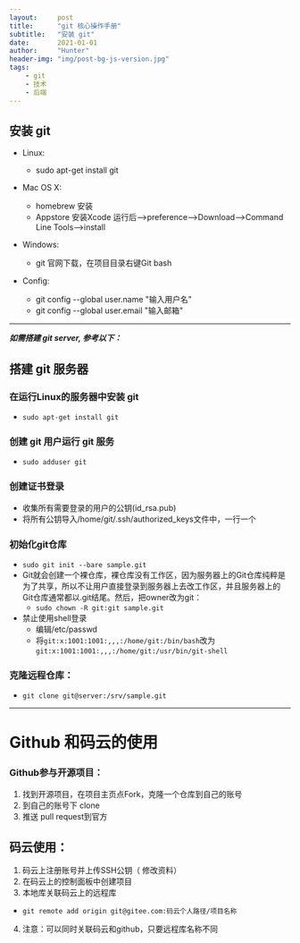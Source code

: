 ```yaml
---
layout:     post
title:      "git 核心操作手册"
subtitle:   "安装 git"
date:       2021-01-01
author:     "Hunter"
header-img: "img/post-bg-js-version.jpg"
tags:
    - git
    - 技术
    - 后端
---
```


## 安装 git
- Linux:
  - sudo apt-get install git
- Mac OS X:
  - homebrew 安装
  - Appstore 安装Xcode 运行后——>preference——>Download——>Command Line Tools——>install
- Windows:
  - git 官网下载，在项目目录右键Git bash

- Config:
  - git config --global user.name "输入用户名"
  - git config --global user.email "输入邮箱"
    
---
    
***如需搭建 git server, 参考以下：***
## 搭建 git 服务器
### 在运行Linux的服务器中安装 git
 - `sudo apt-get install git`
### 创建 git 用户运行 git 服务
   - `sudo adduser git`
### 创建证书登录
 - 收集所有需要登录的用户的公钥(id_rsa.pub)
- 将所有公钥导入/home/git/.ssh/authorized_keys文件中，一行一个
### 初始化git仓库
- `sudo git init --bare sample.git`
- Git就会创建一个裸仓库，裸仓库没有工作区，因为服务器上的Git仓库纯粹是为了共享，所以不让用户直接登录到服务器上去改工作区，并且服务器上的Git仓库通常都以.git结尾。然后，把owner改为git：
	- `sudo chown -R git:git sample.git`
- 禁止使用shell登录
	- 编辑/etc/passwd
	- 将`git:x:1001:1001:,,,:/home/git:/bin/bash`改为`git:x:1001:1001:,,,:/home/git:/usr/bin/git-shell`
### 克隆远程仓库：
- `git clone git@server:/srv/sample.git`

---
# Github 和码云的使用
### Github参与开源项目：
1. 找到开源项目，在项目主页点Fork，克隆一个仓库到自己的账号
2. 到自己的账号下 clone
3. 推送 pull request到官方
## 码云使用：
1. 码云上注册账号并上传SSH公钥（ 修改资料）
2. 在码云上的控制面板中创建项目
3. 本地库关联码云上的远程库
  - `git remote add origin git@gitee.com:码云个人路径/项目名称`
4. 注意：可以同时关联码云和github，只要远程库名称不同